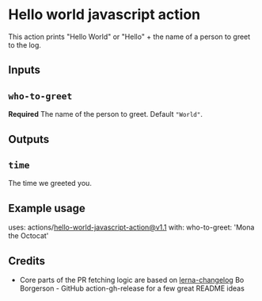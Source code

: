 # Hello world javascript action

This action prints "Hello World" or "Hello" + the name of a person to greet to the log.

## Inputs

## `who-to-greet`

**Required** The name of the person to greet. Default `"World"`.

## Outputs

## `time`

The time we greeted you.

## Example usage

uses: actions/hello-world-javascript-action@v1.1
with:
who-to-greet: 'Mona the Octocat'

## Credits

- Core parts of the PR fetching logic are based on [lerna-changelog](https://github.com/lerna/lerna-changelog)
  Bo Borgerson - GitHub
  action-gh-release for a few great README ideas
